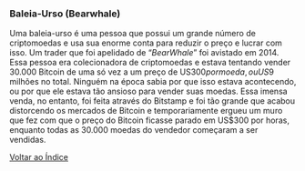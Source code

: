 ### Baleia-Urso (Bearwhale)

Uma baleia-urso é uma pessoa que possui um grande número de criptomoedas e usa sua enorme conta para reduzir o preço e lucrar com isso. Um trader que foi apelidado de “_BearWhale_” foi avistado em 2014. Essa pessoa era colecionadora de criptomoedas e estava tentando vender 30.000 Bitcoin de uma só vez a um preço de US$300 por moeda, ou US$9 milhões no total. Ninguém na época sabia por que isso estava acontecendo, ou por que ele estava tão ansioso para vender suas moedas. Essa imensa venda, no entanto, foi feita através do Bitstamp e foi tão grande que acabou distorcendo os mercados de Bitcoin e temporariamente ergueu um muro que fez com que o preço do Bitcoin ficasse parado em US$300 por horas, enquanto todas as 30.000 moedas do vendedor começaram a ser vendidas.

[Voltar ao Índice](../)